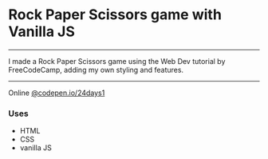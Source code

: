 # Rock Paper Scissors game with Vanilla JS

---

I made a Rock Paper Scissors game using the Web Dev tutorial by FreeCodeCamp, adding my own styling and features.

---

Online
[@codepen.io/24days1](https://codepen.io/24days1/pen/JjjVBzX)

### Uses

* HTML
* CSS
* vanilla JS
